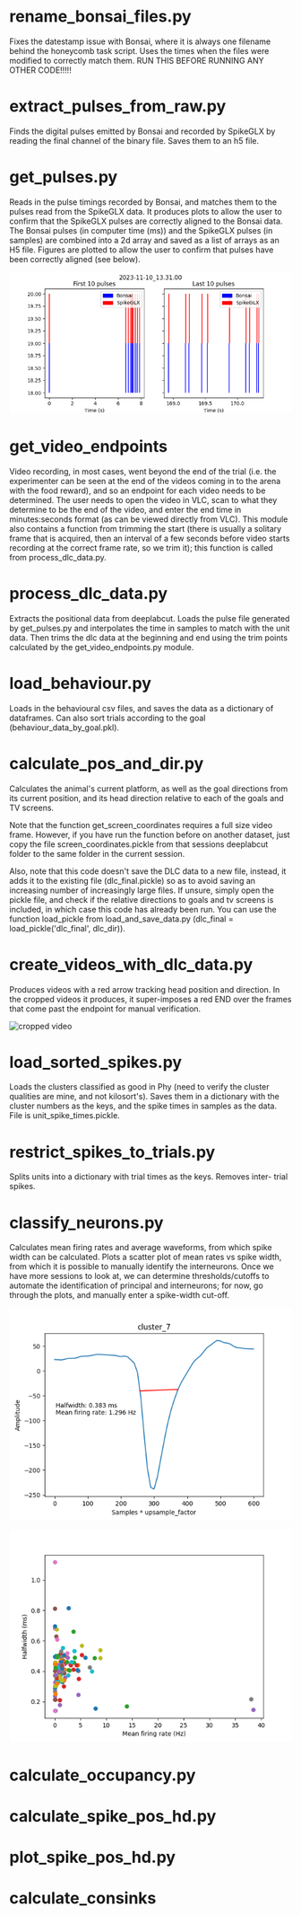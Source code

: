 # rename_bonsai_files.py		

Fixes the datestamp issue with Bonsai, where it is always one 
filename behind the honeycomb task script. Uses the times when 
the files were modified to correctly match them. 
RUN THIS BEFORE RUNNING ANY OTHER CODE!!!!!

# extract_pulses_from_raw.py	

Finds the digital pulses emitted by Bonsai and recorded by SpikeGLX 
by reading the final channel of the binary file. Saves them to an 
h5 file.

# get_pulses.py			

Reads in the pulse timings recorded by Bonsai, and matches them to the 
pulses read from the SpikeGLX data. It produces plots to allow the 
user to confirm that the SpikeGLX pulses are correctly aligned to the 
Bonsai data. The Bonsai pulses (in computer time (ms)) and the SpikeGLX 
pulses (in samples) are combined into a 2d array and saved as a list of 
arrays as an H5 file. Figures are plotted to allow the user to confirm 
that pulses have been correctly aligned (see below).

![pulse alignment](media/2023-11-10_13.31.00.png)


# get_video_endpoints

Video recording, in most cases, went beyond the end of the trial (i.e. 
the experimenter can be seen at the end of the videos coming in to the 
arena with the food reward), and so an endpoint for each video needs 
to be determined. The user needs to open the video in VLC, scan to what
they determine to be the end of the video, and enter the end time in 
minutes:seconds format (as can be viewed directly from VLC). 
This module also contains a function from trimming the start (there is 
usually a solitary frame that is acquired, then an interval of a few 
seconds before video starts recording at the correct frame rate, so we
trim it); this function is called from process_dlc_data.py.

# process_dlc_data.py		

Extracts the positional data from deeplabcut. Loads the pulse file 
generated by get_pulses.py and interpolates the time in samples to match 
with the unit data. Then trims the dlc data at the beginning and end 
using the trim points calculated by the get_video_endpoints.py module. 

# load_behaviour.py		

Loads in the behavioural csv files, and saves the data as a dictionary 
of dataframes. Can also sort trials according to the goal 
(behaviour_data_by_goal.pkl).
				
# calculate_pos_and_dir.py

Calculates the animal's current platform, as well as the goal directions from 
its current position, and its head direction relative to each of the goals
and TV screens.

Note that the function get_screen_coordinates requires a full size video
frame. However, if you have run the function before on another dataset, 
just copy the file screen_coordinates.pickle from that sessions deeplabcut 
folder to the same folder in the current session. 

Also, note that this code doesn't save the DLC data to a new file, instead,
it adds it to the existing file (dlc_final.pickle) so as to avoid saving
an increasing number of increasingly large files. If unsure, simply open
the pickle file, and check if the relative directions to goals and tv
screens is included, in which case this code has already been run. You 
can use the function load_pickle from load_and_save_data.py 
(dlc_final = load_pickle('dlc_final', dlc_dir)). 

# create_videos_with_dlc_data.py	

Produces videos with a red arrow tracking head position and direction. 
In the cropped videos it produces, it super-imposes a red END over the 
frames that come past the endpoint for manual verification. 

![cropped video](media/video_2023-11-08_16.52.26.gif)

# load_sorted_spikes.py		

Loads the clusters classified as good in Phy (need to verify the cluster 
qualities are mine, and not kilosort's). Saves them in a dictionary with the 
cluster numbers as the keys, and the spike times in samples as the data. 
File is unit_spike_times.pickle. 

# restrict_spikes_to_trials.py	

Splits units into a dictionary with trial times as the keys. Removes inter-
trial spikes. 

# classify_neurons.py 		

Calculates mean firing rates and average waveforms, from which spike width 
can be calculated. Plots a scatter plot of mean rates vs spike width, 
from which it is possible to manually identify the interneurons. Once we 
have more sessions to look at, we can determine thresholds/cutoffs to 
automate the identification of principal and interneurons; for now, go 
through the plots, and manually enter a spike-width cut-off. 
				
![spike width](media/cluster_7.png)

![cell classification](media/halfwidth_vs_mean_firing_rate.png)


# calculate_occupancy.py


# calculate_spike_pos_hd.py


# plot_spike_pos_hd.py


# calculate_consinks

# 
